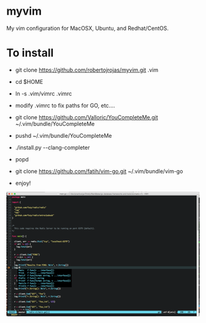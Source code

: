 # myvim
My vim configuration for MacOSX, Ubuntu, and Redhat/CentOS.

# To install

- git clone https://github.com/robertojrojas/myvim.git .vim

- cd $HOME

- ln -s .vim/vimrc .vimrc

- modify .vimrc to fix paths for GO, etc....

- git clone https://github.com/Valloric/YouCompleteMe.git ~/.vim/bundle/YouCompleteMe

- pushd ~/.vim/bundle/YouCompleteMe

- ./install.py --clang-completer

- popd

- git clone https://github.com/fatih/vim-go.git ~/.vim/bundle/vim-go


- enjoy!


![alt text](https://raw.githubusercontent.com/robertojrojas/myvim/master/mvim.png "MacVim screenshot")
